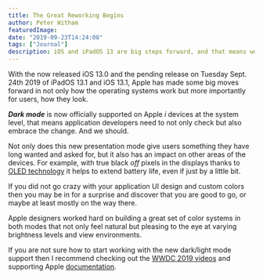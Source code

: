 ```yaml
---
title: The Great Reworking Begins
author: Peter Witham
featuredImage:
date: "2019-09-23T14:24:00"
tags: ["Journal"]
description: iOS and iPadOS 13 are big steps forward, and that means work for all of us on existing applications.
---
```


With the now released iOS 13.0 and the pending release on Tuesday Sept. 24th 2019 of iPadOS 13.1 and iOS 13.1, Apple has made some big moves forward in not only how the operating systems work but more importantly for users, how they look.

_**Dark mode**_ is now officially supported on Apple _i_ devices at the system level, that means application developers need to not only check but also embrace the change. And we should.

Not only does this new presentation mode give users something they have long wanted and asked for, but it also has an impact on other areas of the devices. For example, with true black _off_ pixels in the displays thanks to [OLED technology](https://en.wikipedia.org/wiki/OLED) it helps to extend battery life, even if just by a little bit.

If you did not go crazy with your application UI design and custom colors then you may be in for a surprise and discover that you are good to go, or maybe at least mostly on the way there.

Apple designers worked hard on building a great set of color systems in both modes that not only feel natural but pleasing to the eye at varying brightness levels and view environments.

If you are not sure how to start working with the new dark/light mode support then I recommend checking out the [WWDC 2019 videos](https://developer.apple.com/videos/wwdc2019/) and supporting Apple [documentation](https://developer.apple.com/documentation/appkit/supporting_dark_mode_in_your_interface/).
